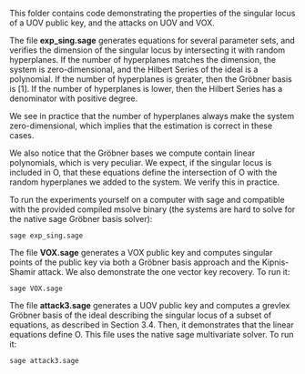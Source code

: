 This folder contains code demonstrating the properties of the singular locus of a UOV public key, and the attacks on UOV and VOX.

The file **exp_sing.sage** generates equations for several parameter sets, and verifies the dimension of the singular locus by intersecting it with random hyperplanes.
If the number of hyperplanes matches the dimension, the system is zero-dimensional,
and the Hilbert Series of the ideal is a polynomial.
If the number of hyperplanes is greater, then the Gröbner basis is [1].
If the number of hyperplanes is lower, then the Hilbert Series has a denominator with positive degree.  

We see in practice that the number of hyperplanes always make the system zero-dimensional, which implies that the estimation is correct in these cases.

We also notice that the Gröbner bases we compute contain linear polynomials, which is very peculiar. 
We expect, if the singular locus is included in O, that these equations define the intersection of O with the random hyperplanes we added to the system.
We verify this in practice.

To run the experiments yourself on a computer with sage and compatible with the provided compiled msolve binary (the systems are hard to solve for the native sage Gröbner basis solver):

	sage exp_sing.sage

The file **VOX.sage** generates a VOX public key and computes singular points of the public key via both a Gröbner basis approach and the Kipnis-Shamir attack.
We also demonstrate the one vector key recovery.
To run it: 

	sage VOX.sage
	
The file **attack3.sage** generates a UOV public key and computes a grevlex Gröbner basis of the ideal describing the singular locus of a subset of equations, as described in Section 3.4. Then, it demonstrates that the linear equations define O. This file uses the native sage multivariate solver.
To run it:

	sage attack3.sage
	
